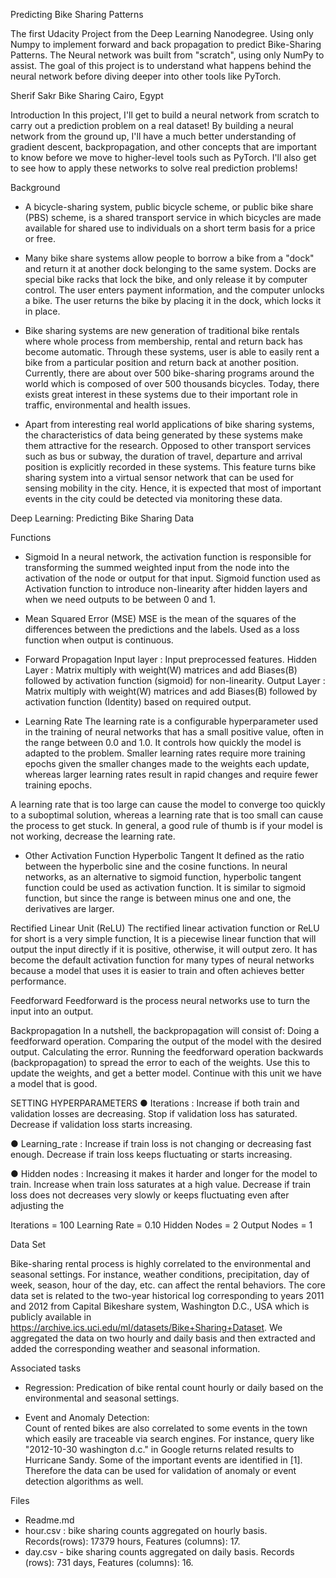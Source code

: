 
Predicting Bike Sharing Patterns

The first Udacity Project from the Deep Learning Nanodegree.
Using only Numpy to implement forward and back propagation to predict Bike-Sharing Patterns.
The Neural network was built from "scratch", using only NumPy to assist. 
The goal of this project is to understand what happens behind the neural network before diving deeper into other tools like PyTorch.

Sherif Sakr Bike Sharing
Cairo, Egypt

Introduction
In this project, I'll get to build a neural network from scratch to carry out a prediction problem on a real dataset! 
By building a neural network from the ground up, I'll have a much better understanding of gradient descent, backpropagation, and other concepts that are important to know before we move to higher-level tools such as PyTorch.
I'll also get to see how to apply these networks to solve real prediction problems!

Background 
- A bicycle-sharing system, public bicycle scheme, or public bike share (PBS) scheme, is a shared transport service in which bicycles are made available for shared use to individuals on a short term basis for a price or free.

- Many bike share systems allow people to borrow a bike from a "dock" and return it at another dock belonging to the same system. Docks are special bike racks that lock the bike, and only release it by computer control. The user enters payment information, and the computer unlocks a bike. The user returns the bike by placing it in the dock, which locks it in place.

- Bike sharing systems are new generation of traditional bike rentals where whole process from membership, rental and return 
back has become automatic. Through these systems, user is able to easily rent a bike from a particular position and return 
back at another position. Currently, there are about over 500 bike-sharing programs around the world which is composed of 
over 500 thousands bicycles. Today, there exists great interest in these systems due to their important role in traffic, 
environmental and health issues. 

- Apart from interesting real world applications of bike sharing systems, the characteristics of data being generated by
these systems make them attractive for the research. Opposed to other transport services such as bus or subway, the duration
of travel, departure and arrival position is explicitly recorded in these systems. This feature turns bike sharing system into
a virtual sensor network that can be used for sensing mobility in the city. Hence, it is expected that most of important
events in the city could be detected via monitoring these data.

Deep Learning: Predicting Bike Sharing Data

Functions
- Sigmoid
In a neural network, the activation function is responsible for transforming the summed weighted input from the node into the activation of the node or output for that input.
Sigmoid function used as Activation function to introduce non-linearity after hidden layers and when we need outputs to be between 0 and 1.

- Mean Squared Error (MSE)
MSE is the mean of the squares of the differences between the predictions and the labels.
Used as a loss function when output is continuous.

- Forward Propagation
Input layer : Input preprocessed features.
Hidden Layer : Matrix multiply with weight(W) matrices and add Biases(B) followed by activation function (sigmoid) for non-linearity.
Output Layer : Matrix multiply with weight(W) matrices and add Biases(B) followed by activation function (Identity) based on required output.

- Learning Rate
The learning rate is a configurable hyperparameter used in the training of neural networks that has a small positive value, often in the range between 0.0 and 1.0. It controls how quickly the model is adapted to the problem. Smaller learning rates require more training epochs given the smaller changes made to the weights each update, whereas larger learning rates result in rapid changes and require fewer training epochs.

A learning rate that is too large can cause the model to converge too quickly to a suboptimal solution, whereas a learning rate that is too small can cause the process to get stuck. In general, a good rule of thumb is if your model is not working, decrease the learning rate.

- Other Activation Function
Hyperbolic Tangent
It defined as the ratio between the hyperbolic sine and the cosine functions.
In neural networks, as an alternative to sigmoid function, hyperbolic tangent function could be used as activation function. 
It is similar to sigmoid function, but since the range is between minus one and one, the derivatives are larger.

Rectified Linear Unit (ReLU)
The rectified linear activation function or ReLU for short is a very simple function, It is a piecewise linear function that will output the input directly if it is positive, otherwise, it will output zero. It has become the default activation function for many types of neural networks because a model that uses it is easier to train and often achieves better performance.

Feedforward
Feedforward is the process neural networks use to turn the input into an output.

Backpropagation
In a nutshell, the backpropagation will consist of:
Doing a feedforward operation.
Comparing the output of the model with the desired output.
Calculating the error.
Running the feedforward operation backwards (backpropagation) to spread the error to each of the weights.
Use this to update the weights, and get a better model.
Continue with this unit we have a model that is good.

SETTING HYPERPARAMETERS
● Iterations :
Increase if both train and validation losses are decreasing.
Stop if validation loss has saturated.
Decrease if validation loss starts increasing.

● Learning_rate :
Increase if train loss is not changing or decreasing fast enough.
Decrease if train loss keeps fluctuating or starts increasing.

● Hidden nodes :
Increasing it makes it harder and longer for the model to train.
Increase when train loss saturates at a high value.
Decrease if train loss does not decreases very slowly or keeps fluctuating even after adjusting the

Iterations = 100
Learning Rate = 0.10
Hidden Nodes = 2
Output Nodes = 1


Data Set

Bike-sharing rental process is highly correlated to the environmental and seasonal settings. For instance, weather conditions,
precipitation, day of week, season, hour of the day, etc. can affect the rental behaviors.
The core data set is related to the two-year historical log corresponding to years 2011 and 2012 from Capital Bikeshare system,
Washington D.C., USA which is publicly available in https://archive.ics.uci.edu/ml/datasets/Bike+Sharing+Dataset.
We aggregated the data on two hourly and daily basis and then extracted and added the corresponding weather and seasonal information.


Associated tasks


- Regression: 
Predication of bike rental count hourly or daily based on the environmental and seasonal settings.
	
- Event and Anomaly Detection:  
Count of rented bikes are also correlated to some events in the town which easily are traceable via search engines.
For instance, query like "2012-10-30 washington d.c." in Google returns related results to Hurricane Sandy.
Some of the important events are identified in [1]. 
Therefore the data can be used for validation of anomaly or event detection algorithms as well.



Files
- Readme.md
- hour.csv : bike sharing counts aggregated on hourly basis. Records(rows): 17379 hours, Features (columns): 17.
- day.csv - bike sharing counts aggregated on daily basis. Records (rows): 731 days, Features (columns): 16.

